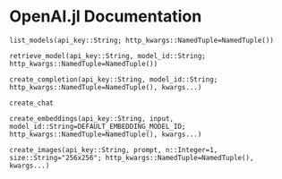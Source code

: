 # OpenAI.jl Documentation

```@docs
list_models(api_key::String; http_kwargs::NamedTuple=NamedTuple())
```

```@docs
retrieve_model(api_key::String, model_id::String; http_kwargs::NamedTuple=NamedTuple())
```

```@docs
create_completion(api_key::String, model_id::String; http_kwargs::NamedTuple=NamedTuple(), kwargs...)
```

```@docs
create_chat
```

```@docs
create_embeddings(api_key::String, input, model_id::String=DEFAULT_EMBEDDING_MODEL_ID; http_kwargs::NamedTuple=NamedTuple(), kwargs...)
```

```@docs
create_images(api_key::String, prompt, n::Integer=1, size::String="256x256"; http_kwargs::NamedTuple=NamedTuple(), kwargs...)
```